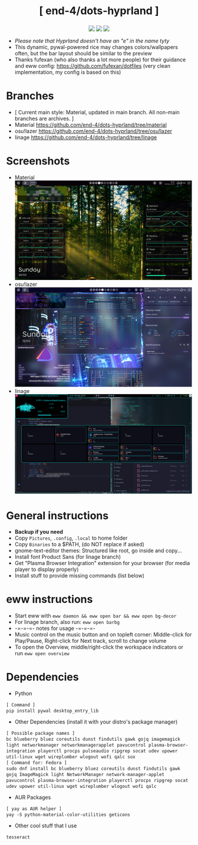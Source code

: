 <div align="center">
    <h1>[ end-4/dots-hyprland ]</h1>
    <h3></h3>
</div>

<div align="center">

![](https://img.shields.io/github/last-commit/end-4/dots-hyprland?&style=for-the-badge&color=FFB1C8&logoColor=D9E0EE&labelColor=292324)
![](https://img.shields.io/github/stars/end-4/dots-hyprland?style=for-the-badge&logo=andela&color=FFB686&logoColor=D9E0EE&labelColor=292324)
[![](https://img.shields.io/github/repo-size/end-4/dots-hyprland?color=CAC992&label=SIZE&logo=googledrive&style=for-the-badge&logoColor=D9E0EE&labelColor=292324)](https://github.com/end-4/hyprland)
</a>

</div>

 - _Please note that Hyprland doesn't have an "e" in the name tyty_
 - This dynamic, pywal-powered rice may changes colors/wallpapers often, but the bar layout should be similar to the preview
 - Thanks fufexan (who also thanks a lot more people) for their guidance and eww config: https://github.com/fufexan/dotfiles (very clean implementation, my config is based on this)

# Branches
 - [ Current main style: Material, updated in main branch. All non-main branches are archives. ]
 - Material https://github.com/end-4/dots-hyprland/tree/material
 - osu!lazer https://github.com/end-4/dots-hyprland/tree/osu!lazer
 - linage https://github.com/end-4/dots-hyprland/tree/linage

# Screenshots
- Material
 ![dots-hyprland](./screenshot-20.png)
 - osu!lazer
 ![dots-hyprland](./screenshot-17.png)
 - linage
 ![dots-hyprland](./screenshot-9.png)

# General instructions
 - **Backup if you need**
 - Copy `Pictures`, `.config`, `.local` to home folder
 - Copy `Binaries` to a $PATH, (do NOT replace if asked)
 - gnome-text-editor themes: Structured like root, go inside and copy...
 - Install font Product Sans (for linage branch)
 - Get "Plasma Browser Integration" extension for your browser (for media player to display properly)
 - Install stuff to provide missing commands (list below) 

# eww instructions
 - Start eww with `eww daemon && eww open bar && eww open bg-decor`
 - For linage branch, also run: `eww open barbg`
 - -=-=-=- notes for usage -=-=-=-
 - Music control on the music button and on topleft corner: Middle-click for Play/Pause, Right-click for Next track, scroll to change volume
 - To open the Overview, middle/right-click the workspace indicators or run `eww open overview`

# Dependencies
 - Python
```
[ Command ]
pip install pywal desktop_entry_lib
```
 - Other Dependencies (install it with your distro's package manager)
```
[ Possible package names ]
bc blueberry bluez coreutils dunst findutils gawk gojq imagemagick light networkmanager networkmanagerapplet pavucontrol plasma-browser-integration playerctl procps pulseaudio ripgrep socat udev upower util-linux wget wireplumber wlogout wofi qalc sox
[ Command for: Fedora ]
sudo dnf install bc blueberry bluez coreutils dunst findutils gawk gojq ImageMagick light NetworkManager network-manager-applet pavucontrol plasma-browser-integration playerctl procps ripgrep socat udev upower util-linux wget wireplumber wlogout wofi qalc
```
- AUR Packages
```
[ yay as AUR helper ]
yay -S python-material-color-utilities geticons
```
 - Other cool stuff that I use
```
tesseract
```
